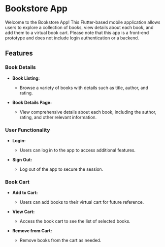 # Bookstore App

Welcome to the Bookstore App! This Flutter-based mobile application allows users to explore a collection of books, view details about each book, and add them to a virtual book cart. Please note that this app is a front-end prototype and does not include login authentication or a backend.

## Features

### Book Details

- **Book Listing:**
  - Browse a variety of books with details such as title, author, and rating.

- **Book Details Page:**
  - View comprehensive details about each book, including the author, rating, and other relevant information.

### User Functionality

- **Login:**
  - Users can log in to the app to access additional features.

- **Sign Out:**
  - Log out of the app to secure the session.

### Book Cart

- **Add to Cart:**
  - Users can add books to their virtual cart for future reference.

- **View Cart:**
  - Access the book cart to see the list of selected books.

- **Remove from Cart:**
  - Remove books from the cart as needed.
